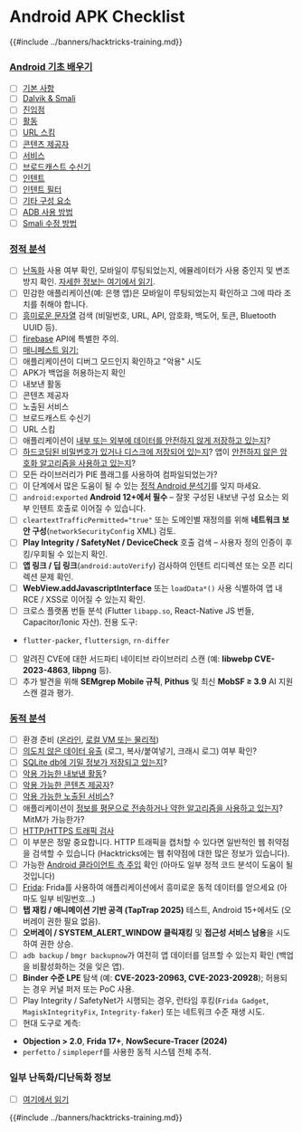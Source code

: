 # Android APK Checklist

{{#include ../banners/hacktricks-training.md}}


### [Android 기초 배우기](android-app-pentesting/index.html#2-android-application-fundamentals)

- [ ] [기본 사항](android-app-pentesting/index.html#fundamentals-review)
- [ ] [Dalvik & Smali](android-app-pentesting/index.html#dalvik--smali)
- [ ] [진입점](android-app-pentesting/index.html#application-entry-points)
- [ ] [활동](android-app-pentesting/index.html#launcher-activity)
- [ ] [URL 스킴](android-app-pentesting/index.html#url-schemes)
- [ ] [콘텐츠 제공자](android-app-pentesting/index.html#services)
- [ ] [서비스](android-app-pentesting/index.html#services-1)
- [ ] [브로드캐스트 수신기](android-app-pentesting/index.html#broadcast-receivers)
- [ ] [인텐트](android-app-pentesting/index.html#intents)
- [ ] [인텐트 필터](android-app-pentesting/index.html#intent-filter)
- [ ] [기타 구성 요소](android-app-pentesting/index.html#other-app-components)
- [ ] [ADB 사용 방법](android-app-pentesting/index.html#adb-android-debug-bridge)
- [ ] [Smali 수정 방법](android-app-pentesting/index.html#smali)

### [정적 분석](android-app-pentesting/index.html#static-analysis)

- [ ] [난독화](android-checklist.md#some-obfuscation-deobfuscation-information) 사용 여부 확인, 모바일이 루팅되었는지, 에뮬레이터가 사용 중인지 및 변조 방지 확인. [자세한 정보는 여기에서 읽기](android-app-pentesting/index.html#other-checks).
- [ ] 민감한 애플리케이션(예: 은행 앱)은 모바일이 루팅되었는지 확인하고 그에 따라 조치를 취해야 합니다.
- [ ] [흥미로운 문자열](android-app-pentesting/index.html#looking-for-interesting-info) 검색 (비밀번호, URL, API, 암호화, 백도어, 토큰, Bluetooth UUID 등).
- [ ] [firebase](android-app-pentesting/index.html#firebase) API에 특별한 주의.
- [ ] [매니페스트 읽기:](android-app-pentesting/index.html#basic-understanding-of-the-application-manifest-xml)
- [ ] 애플리케이션이 디버그 모드인지 확인하고 "악용" 시도
- [ ] APK가 백업을 허용하는지 확인
- [ ] 내보낸 활동
- [ ] 콘텐츠 제공자
- [ ] 노출된 서비스
- [ ] 브로드캐스트 수신기
- [ ] URL 스킴
- [ ] 애플리케이션이 [내부 또는 외부에 데이터를 안전하지 않게 저장하고 있는지](android-app-pentesting/index.html#insecure-data-storage)?
- [ ] [하드코딩된 비밀번호가 있거나 디스크에 저장되어 있는지](android-app-pentesting/index.html#poorkeymanagementprocesses)? 앱이 [안전하지 않은 암호화 알고리즘을 사용하고 있는지](android-app-pentesting/index.html#useofinsecureandordeprecatedalgorithms)?
- [ ] 모든 라이브러리가 PIE 플래그를 사용하여 컴파일되었는가?
- [ ] 이 단계에서 많은 도움이 될 수 있는 [정적 Android 분석기](android-app-pentesting/index.html#automatic-analysis)를 잊지 마세요.
- [ ] `android:exported` **Android 12+에서 필수** – 잘못 구성된 내보낸 구성 요소는 외부 인텐트 호출로 이어질 수 있습니다.
- [ ] `cleartextTrafficPermitted="true"` 또는 도메인별 재정의를 위해 **네트워크 보안 구성**(`networkSecurityConfig` XML) 검토.
- [ ] **Play Integrity / SafetyNet / DeviceCheck** 호출 검색 – 사용자 정의 인증이 후킹/우회될 수 있는지 확인.
- [ ] **앱 링크 / 딥 링크**(`android:autoVerify`) 검사하여 인텐트 리디렉션 또는 오픈 리디렉션 문제 확인.
- [ ] **WebView.addJavascriptInterface** 또는 `loadData*()` 사용 식별하여 앱 내 RCE / XSS로 이어질 수 있는지 확인.
- [ ] 크로스 플랫폼 번들 분석 (Flutter `libapp.so`, React-Native JS 번들, Capacitor/Ionic 자산). 전용 도구:
- `flutter-packer`, `fluttersign`, `rn-differ`
- [ ] 알려진 CVE에 대한 서드파티 네이티브 라이브러리 스캔 (예: **libwebp CVE-2023-4863**, **libpng** 등).
- [ ] 추가 발견을 위해 **SEMgrep Mobile 규칙**, **Pithus** 및 최신 **MobSF ≥ 3.9** AI 지원 스캔 결과 평가.

### [동적 분석](android-app-pentesting/index.html#dynamic-analysis)

- [ ] 환경 준비 ([온라인](android-app-pentesting/index.html#online-dynamic-analysis), [로컬 VM 또는 물리적](android-app-pentesting/index.html#local-dynamic-analysis))
- [ ] [의도치 않은 데이터 유출](android-app-pentesting/index.html#unintended-data-leakage) (로그, 복사/붙여넣기, 크래시 로그) 여부 확인?
- [ ] [SQLite db에 기밀 정보가 저장되고 있는지](android-app-pentesting/index.html#sqlite-dbs)?
- [ ] [악용 가능한 내보낸 활동](android-app-pentesting/index.html#exploiting-exported-activities-authorisation-bypass)?
- [ ] [악용 가능한 콘텐츠 제공자](android-app-pentesting/index.html#exploiting-content-providers-accessing-and-manipulating-sensitive-information)?
- [ ] [악용 가능한 노출된 서비스](android-app-pentesting/index.html#exploiting-services)?
- [ ] 애플리케이션이 [정보를 평문으로 전송하거나 약한 알고리즘을 사용하고 있는지](android-app-pentesting/index.html#insufficient-transport-layer-protection)? MitM가 가능한가?
- [ ] [HTTP/HTTPS 트래픽 검사](android-app-pentesting/index.html#inspecting-http-traffic)
- [ ] 이 부분은 정말 중요합니다. HTTP 트래픽을 캡처할 수 있다면 일반적인 웹 취약점을 검색할 수 있습니다 (Hacktricks에는 웹 취약점에 대한 많은 정보가 있습니다).
- [ ] 가능한 [Android 클라이언트 측 주입](android-app-pentesting/index.html#android-client-side-injections-and-others) 확인 (아마도 일부 정적 코드 분석이 도움이 될 것입니다)
- [ ] [Frida](android-app-pentesting/index.html#frida): Frida를 사용하여 애플리케이션에서 흥미로운 동적 데이터를 얻으세요 (아마도 일부 비밀번호...)
- [ ] **탭 재킹 / 애니메이션 기반 공격 (TapTrap 2025)** 테스트, Android 15+에서도 (오버레이 권한 필요 없음).
- [ ] **오버레이 / SYSTEM_ALERT_WINDOW 클릭재킹** 및 **접근성 서비스 남용**을 시도하여 권한 상승.
- [ ] `adb backup` / `bmgr backupnow`가 여전히 앱 데이터를 덤프할 수 있는지 확인 (백업을 비활성화하는 것을 잊은 앱).
- [ ] **Binder 수준 LPE** 탐색 (예: **CVE-2023-20963, CVE-2023-20928**); 허용되는 경우 커널 퍼저 또는 PoC 사용.
- [ ] Play Integrity / SafetyNet가 시행되는 경우, 런타임 후킹(`Frida Gadget`, `MagiskIntegrityFix`, `Integrity-faker`) 또는 네트워크 수준 재생 시도.
- [ ] 현대 도구로 계측:
- **Objection > 2.0**, **Frida 17+**, **NowSecure-Tracer (2024)**
- `perfetto` / `simpleperf`를 사용한 동적 시스템 전체 추적.

### 일부 난독화/디난독화 정보

- [ ] [여기에서 읽기](android-app-pentesting/index.html#obfuscating-deobfuscating-code)


{{#include ../banners/hacktricks-training.md}}
